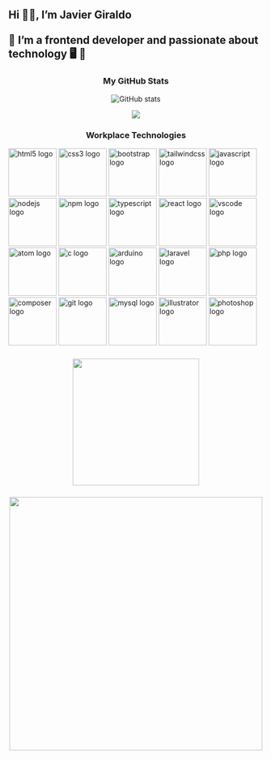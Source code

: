 <h2 align="left">Hi 🙋‍♂️, I’m Javier Giraldo <br><br>💾 I’m a frontend developer and passionate about technology 🖥 🙌</h2>

###

<div align="center">
  <h3>My GitHub Stats</h3> 

![GitHub stats](https://github-readme-stats.vercel.app/api?username=javiergiraldo&count_private=true&show_icons=true&theme=radical)

![](https://github-readme-stats.vercel.app/api/top-langs/?username=javiergiraldo&layout=compact&count_private=true&show_icons=true&theme=radical)
</div>

###

<div align="left">
    <div align="center">
      <h3>Workplace Technologies</h3>
    </div>

  <img src="https://cdn.jsdelivr.net/gh/devicons/devicon/icons/html5/html5-original.svg" height="95" width="95" alt="html5 logo"  />
  <img src="https://cdn.jsdelivr.net/gh/devicons/devicon/icons/css3/css3-original.svg" height="95" width="95" alt="css3 logo"  />
  <img src="https://cdn.jsdelivr.net/gh/devicons/devicon/icons/bootstrap/bootstrap-original.svg" height="95" width="95" alt="bootstrap logo"  />
  <img src="https://cdn.jsdelivr.net/gh/devicons/devicon/icons/tailwindcss/tailwindcss-original-wordmark.svg" height="95" width="95" alt="tailwindcss logo"  />
  <img src="https://cdn.jsdelivr.net/gh/devicons/devicon/icons/javascript/javascript-original.svg" height="95" width="95" alt="javascript logo"  />
  <img src="https://cdn.jsdelivr.net/gh/devicons/devicon/icons/nodejs/nodejs-original.svg" height="95" width="95" alt="nodejs logo"  />
  <img src="https://cdn.jsdelivr.net/gh/devicons/devicon/icons/npm/npm-original-wordmark.svg" height="95" width="95" alt="npm logo"  />
  <img src="https://cdn.jsdelivr.net/gh/devicons/devicon/icons/typescript/typescript-original.svg" height="95" width="95" alt="typescript logo"  />
  <img src="https://cdn.jsdelivr.net/gh/devicons/devicon/icons/react/react-original.svg" height="95" width="95" alt="react logo"  />
  <img src="https://cdn.jsdelivr.net/gh/devicons/devicon/icons/vscode/vscode-original.svg" height="95" width="95" alt="vscode logo"  />
  <img src="https://cdn.jsdelivr.net/gh/devicons/devicon/icons/atom/atom-original.svg" height="95" width="95" alt="atom logo"  />
  <img src="https://cdn.jsdelivr.net/gh/devicons/devicon/icons/c/c-original.svg" height="95" width="95" alt="c logo"  />
  <img src="https://cdn.jsdelivr.net/gh/devicons/devicon/icons/arduino/arduino-original-wordmark.svg" width="95" height="95" alt="arduino logo" />
  <img src="https://cdn.jsdelivr.net/gh/devicons/devicon/icons/laravel/laravel-plain-wordmark.svg" height="95" width="95" alt="laravel logo"  />
  <img src="https://cdn.jsdelivr.net/gh/devicons/devicon/icons/php/php-original.svg" height="95" width="95" alt="php logo"  />
  <img src="https://cdn.jsdelivr.net/gh/devicons/devicon/icons/composer/composer-original.svg" height="95" width="95" alt="composer logo"  />
  <img src="https://cdn.jsdelivr.net/gh/devicons/devicon/icons/git/git-original.svg" height="95" width="95" alt="git logo"  />
  <img src="https://cdn.jsdelivr.net/gh/devicons/devicon/icons/mysql/mysql-original.svg" height="95" width="95" alt="mysql logo"  />
  <img src="https://cdn.jsdelivr.net/gh/devicons/devicon/icons/illustrator/illustrator-plain.svg" height="95" width="95" alt="illustrator logo"  />
  <img src="https://cdn.jsdelivr.net/gh/devicons/devicon/icons/photoshop/photoshop-plain.svg" height="95" width="95" alt="photoshop logo"  />
</div>

###

<div align="center">
  <img height="250" src="https://media.giphy.com/media/du3J3cXyzhj75IOgvA/giphy.gif"  />
</div>

###

<div align="center">
  <img height="500" src="https://media.giphy.com/media/ES9cAJlcxblRESzOH1/giphy.gif"  />
</div>

###

